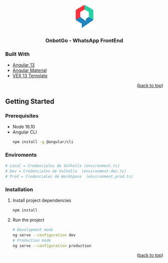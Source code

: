 <!-- PROJECT LOGO -->
<br />
<div align="center">
  <a href="https://github.com/mibotchile/frontend-whatsapp">
    <img src="logo.svg" alt="Logo" width="80" height="80">
  </a>

  <h3 align="center">OnbotGo - WhatsApp FrontEnd</h3>
</div>


### Built With

* [Angular 13](https://angular.io/)
* [Angular Material](https://material.angular.io/)
* [VEX 13 Template](https://vex.visurel.com/)
  
<p align="right">(<a href="#top">back to top</a>)</p>

<!-- GETTING STARTED -->
## Getting Started
  
### Prerequisites

* Node 16.10
* Angular CLI
  ```sh
  npm install -g @angular/cli
  ```
### Enviroments

```sh
# Local = Credenciales de Valhalla (environment.ts)
# Dev = Credenciales de Valhalla  (environment.dev.ts)
# Prod = Credenciales de WorkSpace  (environment.prod.ts)
```

### Installation

1. Install project dependencies
   ```sh
   npm install
   ```
2. Run the project
   ```sh
   # Development mode
   ng serve --configuration dev
   # Production mode
   ng serve --configuration production
   ```

<p align="right">(<a href="#top">back to top</a>)</p>
